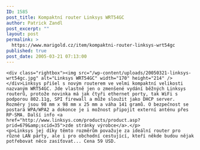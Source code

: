 ```yaml
---
ID: 1585
post_title: Kompaktní router Linksys WRT54GC
author: Patrick Zandl
post_excerpt: ""
layout: post
permalink: >
  https://www.marigold.cz/item/kompaktni-router-linksys-wrt54gc
published: true
post_date: 2005-03-21 07:13:00
---
```

	<div class="rightbox"><img src="/wp-content/uploads/20050321-linksys-wrt54gc.jpg" alt="Linksys WRT54GC" width="170" height="214" /></div>Linksys přišel s novým routerem ve velmi kompaktní velikosti nazvaným WRT54GC. Jde vlastně jen o zmenšené vydání běžných Linksys routerů, protože novinka má jak čtyři ethernet porty, tak WiFi s podporou 802.11g, SPI firewall a může sloužit jako DHCP server. Rozměry jsou 98 mm x 98 mm x 25 mm a váha 141 gramů. O bezpečnost se postará WPA/WPA2 a dokonce je i možnost připojit externí anténu přes RP-SMA. Další info <a href="http://www.linksys.com/products/product.asp?prid=679&amp;scid=35">zde stránky výrobce</a>.</p>
	<p>Linksys jej díky těmto rozměrům považuje za ideální router pro různé LAN párty, ale i pro obchodní cestující, kteří někde budou nějak potřebovat něco zasíťovat... Cena 59 USD.
</p>